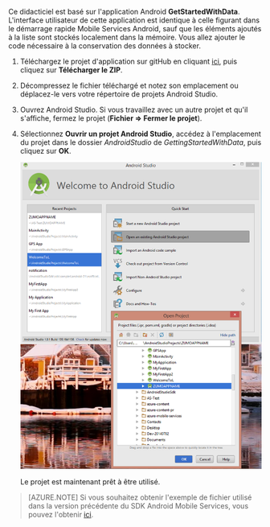 ﻿Ce didacticiel est basé sur l'application Android **GetStartedWithData**. L'interface utilisateur de cette application est identique à celle figurant dans le démarrage rapide Mobile Services Android, sauf que les éléments ajoutés à la liste sont stockés localement dans la mémoire. Vous allez ajouter le code nécessaire à la conservation des données à stocker.


1. Téléchargez le projet d'application sur gitHub en cliquant <a href="https://github.com/RickSaling/mobile-services-samples/tree/androidStudio" target="blank">ici</a>, puis cliquez sur **Télécharger le ZIP**.

2. Décompressez le fichier téléchargé et notez son emplacement ou déplacez-le vers votre répertoire de projets Android Studio.

3. Ouvrez Android Studio. Si vous travaillez avec un autre projet et qu'il s'affiche, fermez le projet (**Fichier => Fermer le projet**).

4. Sélectionnez **Ouvrir un projet Android Studio**, accédez à l'emplacement du projet dans le dossier *AndroidStudio* de *GettingStartedWithData*, puis cliquez sur **OK**. 


 	![](./media/mobile-services-android-get-started/android-studio-import-project.png)

	Le projet est maintenant prêt à être utilisé.
 
>[AZURE.NOTE] Si vous souhaitez obtenir l'exemple de fichier utilisé dans la version précédente du SDK Android Mobile Services, vous pouvez l'obtenir [ici][GitHub].

<!-- URLs. -->
[GitHub]:  http://go.microsoft.com/fwlink/p/?LinkID=282122

<!--HONumber=49-->